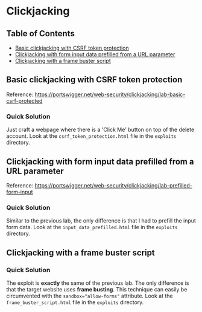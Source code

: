<!-- omit in toc -->
# Clickjacking

<!-- omit in toc -->
## Table of Contents

- [Basic clickjacking with CSRF token protection](#basic-clickjacking-with-csrf-token-protection)
- [Clickjacking with form input data prefilled from a URL parameter](#clickjacking-with-form-input-data-prefilled-from-a-url-parameter)
- [Clickjacking with a frame buster script](#clickjacking-with-a-frame-buster-script)

## Basic clickjacking with CSRF token protection
Reference: https://portswigger.net/web-security/clickjacking/lab-basic-csrf-protected

<!-- omit in toc -->
### Quick Solution
Just craft a webpage where there is a 'Click Me' button on top of the delete account. Look at the ``csrf_token_protection.html`` file in the ``exploits`` directory.

## Clickjacking with form input data prefilled from a URL parameter
Reference: https://portswigger.net/web-security/clickjacking/lab-prefilled-form-input

<!-- omit in toc -->
### Quick Solution
Similar to the previous lab, the only difference is that I had to prefill the input form data. Look at the ``input_data_prefilled.html`` file in the ``exploits`` directory.

## Clickjacking with a frame buster script

<!-- omit in toc -->
### Quick Solution
The exploit is **exactly** the same of the previous lab. The only difference is that the target website uses **frame busting**. This technique can easily be circumvented with the ``sandbox="allow-forms"`` attribute. Look at the ``frame_buster_script.html`` file in the ``exploits`` directory.
